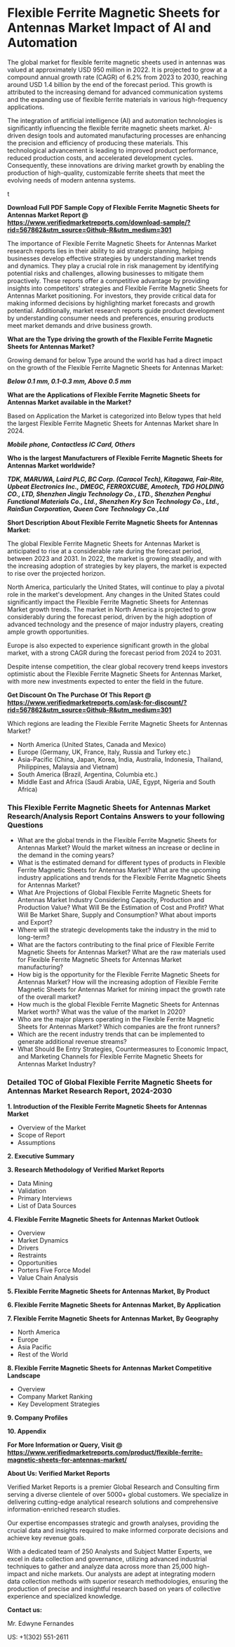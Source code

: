 <meta name="title" content="Global Flexible Ferrite Magnetic Sheets for Antennas Market Impact of AI and Automation"><meta name="description" content="The global market for flexible ferrite magnetic sheets used in antennas was valued at approximately USD 950 million in 2022. It is projected to grow at a compound annu"><meta name="title" content="Flexible Ferrite Magnetic Sheets for Antennas Market Size, Share, Scope, Trends, Growth, Opportunities, Analysis, Forecast"><h1>Flexible Ferrite Magnetic Sheets for Antennas Market Impact of AI and Automation</h1><p>The global market for flexible ferrite magnetic sheets used in antennas was valued at approximately USD 950 million in 2022. It is projected to grow at a compound annual growth rate (CAGR) of 6.2% from 2023 to 2030, reaching around USD 1.4 billion by the end of the forecast period. This growth is attributed to the increasing demand for advanced communication systems and the expanding use of flexible ferrite materials in various high-frequency applications.</p><p>The integration of artificial intelligence (AI) and automation technologies is significantly influencing the flexible ferrite magnetic sheets market. AI-driven design tools and automated manufacturing processes are enhancing the precision and efficiency of producing these materials. This technological advancement is leading to improved product performance, reduced production costs, and accelerated development cycles. Consequently, these innovations are driving market growth by enabling the production of high-quality, customizable ferrite sheets that meet the evolving needs of modern antenna systems.</p>t</p><p id="" class=""><strong>Download Full PDF Sample Copy of Flexible Ferrite Magnetic Sheets for Antennas Market Report @ <a href="https://www.verifiedmarketreports.com/download-sample/?rid=567862&utm_source=Github-R&utm_medium=301" target="_blank">https://www.verifiedmarketreports.com/download-sample/?rid=567862&utm_source=Github-R&utm_medium=301</a></strong></p><p>The importance of&nbsp;Flexible Ferrite Magnetic Sheets for Antennas Market research reports lies in their ability to aid strategic planning, helping businesses develop effective strategies by understanding market trends and dynamics. They play a crucial role in risk management by identifying potential risks and challenges, allowing businesses to mitigate them proactively. These reports offer a competitive advantage by providing insights into competitors' strategies and Flexible Ferrite Magnetic Sheets for Antennas Market positioning. For investors, they provide critical data for making informed decisions by highlighting market forecasts and growth potential. Additionally, market research reports guide product development by understanding consumer needs and preferences, ensuring products meet market demands and drive business growth.</p><p><strong>What are the&nbsp;Type driving the growth of the Flexible Ferrite Magnetic Sheets for Antennas Market?</strong></p><p id="" class="">Growing demand for below Type around the world has had a direct impact on the growth of the Flexible Ferrite Magnetic Sheets for Antennas Market:</p><em><strong>Below 0.1 mm, 0.1-0.3 mm, Above 0.5 mm</strong></em></p><strong>What are the&nbsp;Applications&nbsp;of Flexible Ferrite Magnetic Sheets for Antennas Market available in the Market?</strong></p><p id="" class="">Based on Application the Market is categorized into Below types that held the largest Flexible Ferrite Magnetic Sheets for Antennas Market share In 2024.</p><em><strong>Mobile phone, Contactless IC Card, Others</strong></em></p><strong>Who is the largest Manufacturers of Flexible Ferrite Magnetic Sheets for Antennas Market worldwide?</strong></p><p><em><strong>TDK, MARUWA, Laird PLC, BC Corp. (Caracol Tech), Kitagawa, Fair-Rite, Upbeat Electronics Inc., DMEGC, FERROXCUBE, Amotech, TDG HOLDING CO., LTD, Shenzhen Jingju Technology Co., LTD., Shenzhen Penghui Functional Materials Co., Ltd., Shenzhen Kry Scn Technology Co., Ltd., RainSun Corporation, Queen Core Technology Co.,Ltd</strong></em></p><p id="" class=""><strong>Short Description About Flexible Ferrite Magnetic Sheets for Antennas Market:</strong></p><p>The global Flexible Ferrite Magnetic Sheets for Antennas Market is anticipated to rise at a considerable rate during the forecast period, between 2023 and 2031. In 2022, the market is growing steadily, and with the increasing adoption of strategies by key players, the market is expected to rise over the projected horizon.</p><p>North America, particularly the United States, will continue to play a pivotal role in the market's development. Any changes in the United States could significantly impact the Flexible Ferrite Magnetic Sheets for Antennas Market growth trends. The market in North America is projected to grow considerably during the forecast period, driven by the high adoption of advanced technology and the presence of major industry players, creating ample growth opportunities.</p><p>Europe is also expected to experience significant growth in the global market, with a strong CAGR during the forecast period from 2024 to 2031.</p><p>Despite intense competition, the clear global recovery trend keeps investors optimistic about the Flexible Ferrite Magnetic Sheets for Antennas Market, with more new investments expected to enter the field in the future.</p><p id="" class=""><strong>Get Discount On The Purchase Of This Report @ <a href="https://www.verifiedmarketreports.com/ask-for-discount/?rid=567862&utm_source=Github-R&utm_medium=301" target="_blank">https://www.verifiedmarketreports.com/ask-for-discount/?rid=567862&utm_source=Github-R&utm_medium=301</a></strong></p>Which regions are leading the Flexible Ferrite Magnetic Sheets for Antennas Market?</p><ul><li>North America (United States, Canada and Mexico)</li><li>Europe (Germany, UK, France, Italy, Russia and Turkey etc.)</li><li>Asia-Pacific (China, Japan, Korea, India, Australia, Indonesia, Thailand, Philippines, Malaysia and Vietnam)</li><li>South America (Brazil, Argentina, Columbia etc.)</li><li>Middle East and Africa (Saudi Arabia, UAE, Egypt, Nigeria and South Africa)</li></ul><h3 id="" class="">This Flexible Ferrite Magnetic Sheets for Antennas Market Research/Analysis Report Contains Answers to your following Questions</h3><ul><li>What are the global trends in the Flexible Ferrite Magnetic Sheets for Antennas Market? Would the market witness an increase or decline in the demand in the coming years?</li><li>What is the estimated demand for different types of products in Flexible Ferrite Magnetic Sheets for Antennas Market? What are the upcoming industry applications and trends for the Flexible Ferrite Magnetic Sheets for Antennas Market?</li><li>What Are Projections of Global Flexible Ferrite Magnetic Sheets for Antennas Market Industry Considering Capacity, Production and Production Value? What Will Be the Estimation of Cost and Profit? What Will Be Market Share, Supply and Consumption? What about imports and Export?</li><li>Where will the strategic developments take the industry in the mid to long-term?</li><li>What are the factors contributing to the final price of Flexible Ferrite Magnetic Sheets for Antennas Market? What are the raw materials used for Flexible Ferrite Magnetic Sheets for Antennas Market manufacturing?</li><li>How big is the opportunity for the Flexible Ferrite Magnetic Sheets for Antennas Market? How will the increasing adoption of Flexible Ferrite Magnetic Sheets for Antennas Market for mining impact the growth rate of the overall market?</li><li>How much is the global Flexible Ferrite Magnetic Sheets for Antennas Market worth? What was the value of the market In 2020?</li><li>Who are the major players operating in the Flexible Ferrite Magnetic Sheets for Antennas Market? Which companies are the front runners?</li><li>Which are the recent industry trends that can be implemented to generate additional revenue streams?</li><li>What Should Be Entry Strategies, Countermeasures to Economic Impact, and Marketing Channels for Flexible Ferrite Magnetic Sheets for Antennas Market Industry?</li></ul><h3 id="" class="">Detailed TOC of Global Flexible Ferrite Magnetic Sheets for Antennas Market Research Report, 2024-2030</h3><p id="" class=""><strong>1. Introduction of the Flexible Ferrite Magnetic Sheets for Antennas Market</strong></p><ul><li>Overview of the Market</li><li>Scope of Report</li><li>Assumptions</li></ul><p id="" class=""><strong>2. Executive Summary</strong></p><p id="" class=""><strong>3. Research Methodology of Verified Market Reports</strong></p><ul><li>Data Mining</li><li>Validation</li><li>Primary Interviews</li><li>List of Data Sources</li></ul><p id="" class=""><strong>4. Flexible Ferrite Magnetic Sheets for Antennas Market Outlook</strong></p><ul><li>Overview</li><li>Market Dynamics</li><li>Drivers</li><li>Restraints</li><li>Opportunities</li><li>Porters Five Force Model</li><li>Value Chain Analysis</li></ul><p id="" class=""><strong>5. Flexible Ferrite Magnetic Sheets for Antennas Market, By Product</strong></p><p id="" class=""><strong>6. Flexible Ferrite Magnetic Sheets for Antennas Market, By Application</strong></p><p id="" class=""><strong>7. Flexible Ferrite Magnetic Sheets for Antennas Market, By Geography</strong></p><ul><li>North America</li><li>Europe</li><li>Asia Pacific</li><li>Rest of the World</li></ul><p id="" class=""><strong>8. Flexible Ferrite Magnetic Sheets for Antennas Market Competitive Landscape</strong></p><ul><li>Overview</li><li>Company Market Ranking</li><li>Key Development Strategies</li></ul><p id="" class=""><strong>9. Company Profiles</strong></p><p id="" class=""><strong>10. Appendix</strong></p><p id="" class=""><strong>For More Information or Query, Visit @ <a href="https://www.verifiedmarketreports.com/product/flexible-ferrite-magnetic-sheets-for-antennas-market/" target="_blank">https://www.verifiedmarketreports.com/product/flexible-ferrite-magnetic-sheets-for-antennas-market/</a></strong></p><p id="" class=""><strong>About Us: Verified Market Reports</strong></p><p id="" class="">Verified Market Reports is a premier Global Research and Consulting firm serving a diverse clientele of over 5000+ global customers. We specialize in delivering cutting-edge analytical research solutions and comprehensive information-enriched research studies.</p><p id="" class="">Our expertise encompasses strategic and growth analyses, providing the crucial data and insights required to make informed corporate decisions and achieve key revenue goals.</p><p id="" class="">With a dedicated team of 250 Analysts and Subject Matter Experts, we excel in data collection and governance, utilizing advanced industrial techniques to gather and analyze data across more than 25,000 high-impact and niche markets. Our analysts are adept at integrating modern data collection methods with superior research methodologies, ensuring the production of precise and insightful research based on years of collective experience and specialized knowledge.</p><p id="" class=""><strong>Contact us:</strong></p><p id="" class="">Mr. Edwyne Fernandes</p><p id="" class="">US: +1(302) 551-2611</p>